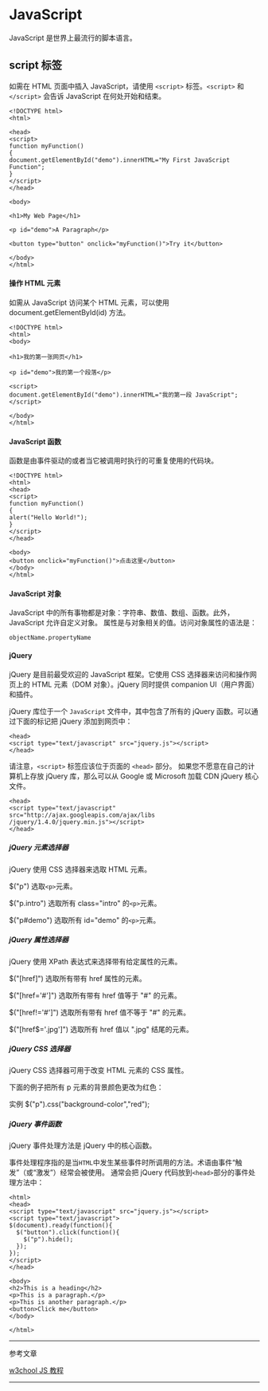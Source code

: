 # JavaScript

JavaScript 是世界上最流行的脚本语言。

## script 标签

如需在 HTML 页面中插入 JavaScript，请使用 `<script>` 标签。`<script>` 和 `</script>` 会告诉 JavaScript 在何处开始和结束。
```
<!DOCTYPE html>
<html>

<head>
<script>
function myFunction()
{
document.getElementById("demo").innerHTML="My First JavaScript Function";
}
</script>
</head>

<body>

<h1>My Web Page</h1>

<p id="demo">A Paragraph</p>

<button type="button" onclick="myFunction()">Try it</button>

</body>
</html>
```
#### 操作 HTML 元素
如需从 JavaScript 访问某个 HTML 元素，可以使用 document.getElementById(id) 方法。

```
<!DOCTYPE html>
<html>
<body>

<h1>我的第一张网页</h1>

<p id="demo">我的第一个段落</p>

<script>
document.getElementById("demo").innerHTML="我的第一段 JavaScript";
</script>

</body>
</html>
```
#### JavaScript 函数
函数是由事件驱动的或者当它被调用时执行的可重复使用的代码块。
```
<!DOCTYPE html>
<html>
<head>
<script>
function myFunction()
{
alert("Hello World!");
}
</script>
</head>

<body>
<button onclick="myFunction()">点击这里</button>
</body>
</html>
```
#### JavaScript 对象
JavaScript 中的所有事物都是对象：字符串、数值、数组、函数。此外，JavaScript 允许自定义对象。
属性是与对象相关的值。访问对象属性的语法是：
```
objectName.propertyName
```
#### jQuery
jQuery 是目前最受欢迎的 JavaScript 框架。它使用 CSS 选择器来访问和操作网页上的 HTML 元素（DOM 对象）。jQuery 同时提供 companion UI（用户界面）和插件。

jQuery 库位于一个 `JavaScript` 文件中，其中包含了所有的 jQuery 函数。可以通过下面的标记把 jQuery 添加到网页中：
```
<head>
<script type="text/javascript" src="jquery.js"></script>
</head>
```
请注意，`<script>` 标签应该位于页面的 `<head>` 部分。
如果您不愿意在自己的计算机上存放 jQuery 库，那么可以从 Google 或 Microsoft 加载 CDN jQuery 核心文件。
```
<head>
<script type="text/javascript" src="http://ajax.googleapis.com/ajax/libs
/jquery/1.4.0/jquery.min.js"></script>
</head>
```
##### jQuery 元素选择器
jQuery 使用 CSS 选择器来选取 HTML 元素。

$("p") 选取`<p>`元素。

$("p.intro") 选取所有 class="intro" 的`<p>`元素。

$("p#demo") 选取所有 id="demo" 的`<p>`元素。

##### jQuery 属性选择器
jQuery 使用 XPath 表达式来选择带有给定属性的元素。

$("[href]") 选取所有带有 href 属性的元素。

$("[href='#']") 选取所有带有 href 值等于 "#" 的元素。

$("[href!='#']") 选取所有带有 href 值不等于 "#" 的元素。

$("[href$='.jpg']") 选取所有 href 值以 ".jpg" 结尾的元素。

##### jQuery CSS 选择器
jQuery CSS 选择器可用于改变 HTML 元素的 CSS 属性。

下面的例子把所有 p 元素的背景颜色更改为红色：

实例
$("p").css("background-color","red");
##### jQuery 事件函数
jQuery 事件处理方法是 jQuery 中的核心函数。

事件处理程序指的是当`HTML`中发生某些事件时所调用的方法。术语由事件“触发”（或“激发”）经常会被使用。
通常会把 jQuery 代码放到`<head>`部分的事件处理方法中：
```
<html>
<head>
<script type="text/javascript" src="jquery.js"></script>
<script type="text/javascript">
$(document).ready(function(){
  $("button").click(function(){
    $("p").hide();
  });
});
</script>
</head>

<body>
<h2>This is a heading</h2>
<p>This is a paragraph.</p>
<p>This is another paragraph.</p>
<button>Click me</button>
</body>

</html>
```
------
参考文章

[w3chool JS 教程](http://www.w3school.com.cn/js/index.asp)

------